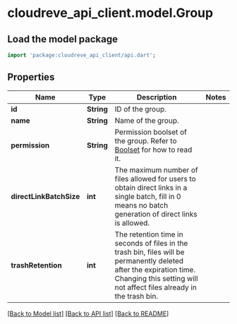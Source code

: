 # cloudreve_api_client.model.Group

## Load the model package
```dart
import 'package:cloudreve_api_client/api.dart';
```

## Properties
Name | Type | Description | Notes
------------ | ------------- | ------------- | -------------
**id** | **String** | ID of the group. | 
**name** | **String** | Name of the group. | 
**permission** | **String** | Permission boolset of the group. Refer to [Boolset](https://docs.cloudreve.org/api/boolset) for how to read it. | 
**directLinkBatchSize** | **int** | The maximum number of files allowed for users to obtain direct links in a single batch, fill in 0 means no batch generation of direct links is allowed. | 
**trashRetention** | **int** | The retention time in seconds of files in the trash bin, files will be permanently deleted after the expiration time. Changing this setting will not affect files already in the trash bin. | 

[[Back to Model list]](../README.md#documentation-for-models) [[Back to API list]](../README.md#documentation-for-api-endpoints) [[Back to README]](../README.md)


